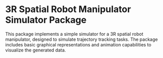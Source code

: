 # 3R Spatial Robot Manipulator Simulator Package

This package implements a simple simulator for a 3R spatial robot manipulator, designed to simulate trajectory tracking tasks. The package includes basic graphical representations and animation capabilities to visualize the generated data.
